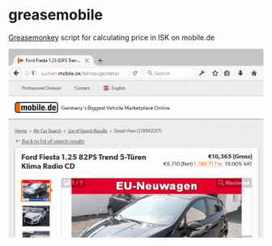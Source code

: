 # greasemobile

[Greasemonkey](http://www.greasespot.net/) script for calculating price in ISK on mobile.de


![All this does](https://github.com/Dagur/greasemobile/blob/master/greasemobile.gif)
